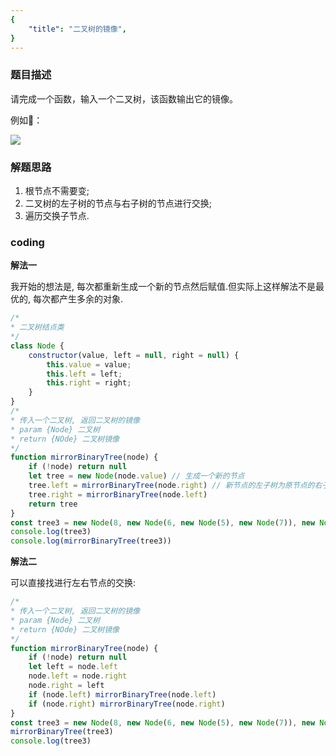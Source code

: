 ```yaml
---
{
    "title": "二叉树的镜像",
}
---
```

### 题目描述

请完成一个函数，输入一个二叉树，该函数输出它的镜像。

例如🌰：

![](https://hexo-blog-1256114407.cos.ap-shenzhen-fsi.myqcloud.com/binaryTree10.png)

### 解题思路

1. 根节点不需要变;
2. 二叉树的左子树的节点与右子树的节点进行交换;
3. 遍历交换子节点.

### coding

**解法一**

我开始的想法是,  每次都重新生成一个新的节点然后赋值.但实际上这样解法不是最优的, 每次都产生多余的对象.

```javascript
/*
* 二叉树结点类
*/
class Node {
    constructor(value, left = null, right = null) {
        this.value = value;
        this.left = left;
        this.right = right;
    }
}
/*
* 传入一个二叉树, 返回二叉树的镜像
* param {Node} 二叉树
* return {NOde} 二叉树镜像
*/
function mirrorBinaryTree(node) {
    if (!node) return null
    let tree = new Node(node.value) // 生成一个新的节点
    tree.left = mirrorBinaryTree(node.right) // 新节点的左子树为原节点的右子树
    tree.right = mirrorBinaryTree(node.left)
    return tree
}
const tree3 = new Node(8, new Node(6, new Node(5), new Node(7)), new Node(10, new Node(9), new Node(11)))
console.log(tree3)
console.log(mirrorBinaryTree(tree3))
```

**解法二**

可以直接找进行左右节点的交换:

```javascript
/*
* 传入一个二叉树, 返回二叉树的镜像
* param {Node} 二叉树
* return {NOde} 二叉树镜像
*/
function mirrorBinaryTree(node) {
    if (!node) return null
    let left = node.left
    node.left = node.right
    node.right = left
    if (node.left) mirrorBinaryTree(node.left)
    if (node.right) mirrorBinaryTree(node.right)
}
const tree3 = new Node(8, new Node(6, new Node(5), new Node(7)), new Node(10, new Node(9), new Node(11)))
mirrorBinaryTree(tree3)
console.log(tree3)
```

